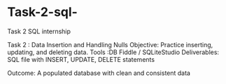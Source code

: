 # Task-2-sql-
Task 2 SQL internship 

Task 2 : Data Insertion and Handling Nulls
Objective: Practice inserting, updating, and deleting data.
Tools :DB Fiddle / SQLiteStudio
Deliverables: SQL file with INSERT, UPDATE, DELETE statements

Outcome: A populated database with clean and consistent data
